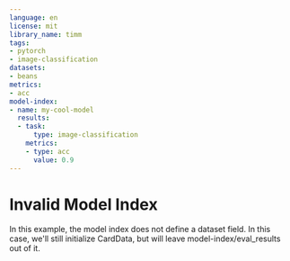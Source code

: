 ```yaml
---
language: en
license: mit
library_name: timm
tags:
- pytorch
- image-classification
datasets:
- beans
metrics:
- acc
model-index:
- name: my-cool-model
  results:
  - task:
      type: image-classification
    metrics:
    - type: acc
      value: 0.9
---
```


# Invalid Model Index

In this example, the model index does not define a dataset field. In this case, we'll still initialize CardData, but will leave model-index/eval_results out of it.
